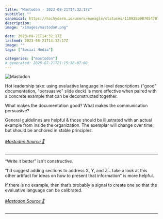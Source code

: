 ```yaml
---
title: "Mastodon - 2023-08-21T14:32:17Z"
subtitle: ""
canonical: https://hachyderm.io/users/mweagle/statuses/110928090705470718
description:
image: "/images/mastodon.png"

date: 2023-08-21T14:32:17Z
lastmod: 2023-08-21T14:32:17Z
image: ""
tags: ["Social Media"]

categories: ["mastodon"]
# generated: 2025-07-21T21:15:38-07:00
---
```

![Mastodon](/images/mastodon.png)

<p>Hot leadership take: using evaluative language in level descriptions (&quot;good&quot; documentation, &quot;persuasive&quot; slide deck) is more effective when paired with a concrete example that can be deconstructed together.</p><p>What makes the documentation good? What makes the communication persuasive?</p><p>General guidelines are helpful &amp; those should be illustrated with an actual example from inside the organization. The exemplar will change over time, but should be anchored in stable principles.</p>


###### [Mastodon Source 🐘](https://hachyderm.io/@mweagle/110928090705470718)

___

<p>“Write it better&quot; isn&#39;t constructive. </p><p>&quot;I&#39;d suggest adding sections to address X, Y, and Z...Take a look at this other artifact for ideas on how to present that information&quot; is more helpful.</p><p>If there is no example, then that’s probably a signal to create one so that the evaluative language can be calibrated.</p>


###### [Mastodon Source 🐘](https://hachyderm.io/@mweagle/110928128769437752)

___
